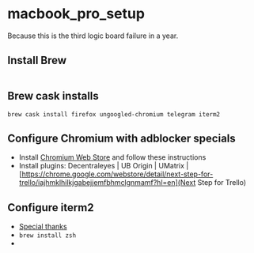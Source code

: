 # macbook_pro_setup
Because this is the third logic board failure in a year.

## Install Brew

```/bin/bash -c "$(curl -fsSL https://raw.githubusercontent.com/Homebrew/install/master/install.sh)"
```

## Brew cask installs
```
brew cask install firefox ungoogled-chromium telegram iterm2 
```

## Configure Chromium with adblocker specials
* Install [Chromium Web Store](https://ungoogled-software.github.io/ungoogled-chromium-wiki/faq#can-i-install-extensions-or-themes-from-the-chrome-webstore) and follow these instructions
* Install plugins: Decentraleyes | UB Origin | UMatrix | [https://chrome.google.com/webstore/detail/next-step-for-trello/iajhmklhilkjgabejjemfbhmclgnmamf?hl=en](Next Step for Trello)

## Configure iterm2 
* [Special thanks](https://medium.com/ayuth/iterm2-zsh-oh-my-zsh-the-most-power-full-of-terminal-on-macos-bdb2823fb04c)
* ```brew install zsh```
* 
